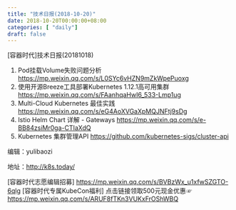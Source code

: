 ```yaml
--- 
title: "技术日报(2018-10-20)" 
date: 2018-10-20T00:00:00+08:00
categories: [ "daily"]
draft: false
---
```

[容器时代]技术日报(20181018)

1. Pod挂载Volume失败问题分析 https://mp.weixin.qq.com/s/L0SYc6vHZN9mZkWpePuoxg
2. 使用开源Breeze工具部署Kubernetes 1.12.1高可用集群 https://mp.weixin.qq.com/s/FAanhqaHwI6_533-Lmp1ug
3. Multi-Cloud Kubernetes 最佳实践 https://mp.weixin.qq.com/s/eG4AoXVGaXpMQJNFtj9sDg
4. Istio Helm Chart 详解 - Gateways https://mp.weixin.qq.com/s/e-BB84zsiMr0ga-CTIaXdQ
5. Kubernetes 集群管理API https://github.com/kubernetes-sigs/cluster-api

编辑：yulibaozi

地址：http://k8s.today/

[容器时代志愿编辑招募] https://mp.weixin.qq.com/s/BVBzWx_u1xfwSZGTO-6qlg
[容器时代专属KubeCon福利] 点击链接领取500元现金优惠☞ https://mp.weixin.qq.com/s/ARUF8fTKn3VUKxFrOShWBQ
